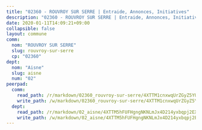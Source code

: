 ```yaml
---
title: "02360 - ROUVROY SUR SERRE | Entraide, Annonces, Initiatives"
description: "02360 - ROUVROY SUR SERRE | Entraide, Annonces, Initiatives"
date: 2020-01-11T14:09:21+09:00
collapsible: false
layout: commune
comm:
  nom: "ROUVROY SUR SERRE"
  slug: rouvroy-sur-serre
  cp: "02360"
dept:
  nom: "Aisne"
  slug: aisne
  num: "02"
peerpad:
  comm:
    read_path: /r/markdown/02360_rouvroy-sur-serre/4XTTM1cnxwqUrZGyZ5YULgKybNZyi76XYaFrMsJS81cmvza5w
    write_path: /w/markdown/02360_rouvroy-sur-serre/4XTTM1cnxwqUrZGyZ5YULgKybNZyi76XYaFrMsJS81cmvza5w-K3TgV7GS8SFzcmBg5cEpy7rC64NPHEtqDkJ7T8xEyu3FJXw1NGXFwgx3zCfJoojskHriiHtU14Lr9cWvWHZ5AZNPvgkRuwuXzMpcY1Z4oUWAE49if4kWFCJj2fVSPcDPi5Pt6Qfj
  dept:
    read_path: /r/markdown/02_aisne/4XTTM5hFUFHgngNKNLmJx4D214yxbqpj2EXK5CBjZ5LZF3zAf
    write_path: /w/markdown/02_aisne/4XTTM5hFUFHgngNKNLmJx4D214yxbqpj2EXK5CBjZ5LZF3zAf-K3TgUfAP6D753WPagZBnpcFgyCUpnZXNhrQsKU6J8qon6wxmFCHD5kB3GMzCYyJmAGHN58p9qgKDhnEgSAuHEK3wjVXSJoUkHyn6Vb7T2aNZ2y6ez5BMkQCEQxoUkfyK9J3TXU3M
---
```


